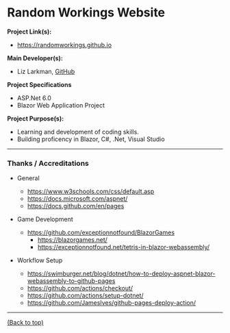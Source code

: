 # Random Workings Website

**Project Link(s):**
- https://randomworkings.github.io

**Main Developer(s):**
- Liz Larkman, [GitHub](https://github.com/RandomWorkings)

**Project Specifications**
- ASP.Net 6.0
- Blazor Web Application Project

**Project Purpose(s):**
- Learning and development of coding skills.
- Building proficency in Blazor, C#, .Net, Visual Studio

---
### Thanks / Accreditations

- General
  - https://www.w3schools.com/css/default.asp
  - https://docs.microsoft.com/aspnet/
  - https://docs.github.com/en/pages

- Game Development
  - https://github.com/exceptionnotfound/BlazorGames
    - https://blazorgames.net/
	- https://exceptionnotfound.net/tetris-in-blazor-webassembly/

- Workflow Setup
  - https://swimburger.net/blog/dotnet/how-to-deploy-aspnet-blazor-webassembly-to-github-pages
  - https://github.com/actions/checkout/
  - https://github.com/actions/setup-dotnet/
  - https://github.com/JamesIves/github-pages-deploy-action/

---
[(Back to top)](README.md)